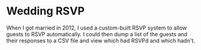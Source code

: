 # Wedding RSVP
When I got married in 2012, I used a custom-built RSVP system to allow guests to RSVP automatically. I could then dump a list of the guests and their responses to a CSV file and view which had RSVPd and which hadn't.
